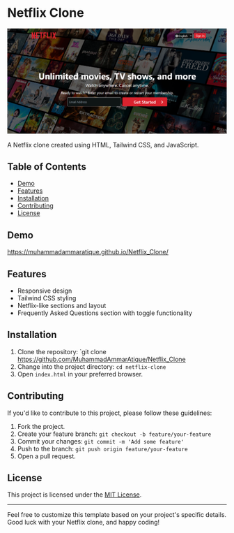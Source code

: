 # Netflix Clone

![Netflix Clone](imgs/preview.png)

A Netflix clone created using HTML, Tailwind CSS, and JavaScript.

## Table of Contents
- [Demo](#demo)
- [Features](#features)
- [Installation](#installation)
- [Contributing](#contributing)
- [License](#license)

## Demo
https://muhammadammaratique.github.io/Netflix_Clone/

## Features
- Responsive design
- Tailwind CSS styling
- Netflix-like sections and layout
- Frequently Asked Questions section with toggle functionality

## Installation
1. Clone the repository: `git clone https://github.com/MuhammadAmmarAtique/Netflix_Clone
2. Change into the project directory: `cd netflix-clone`
3. Open `index.html` in your preferred browser.

## Contributing
If you'd like to contribute to this project, please follow these guidelines:
1. Fork the project.
2. Create your feature branch: `git checkout -b feature/your-feature`
3. Commit your changes: `git commit -m 'Add some feature'`
4. Push to the branch: `git push origin feature/your-feature`
5. Open a pull request.

## License
This project is licensed under the [MIT License](LICENSE).

---

Feel free to customize this template based on your project's specific details. Good luck with your Netflix clone, and happy coding!
